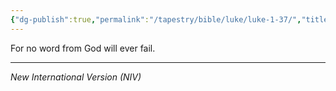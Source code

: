 ```yaml
---
{"dg-publish":true,"permalink":"/tapestry/bible/luke/luke-1-37/","title":"Luke 1:37","hide":true,"tags":["bible-verse","bible-verse"],"dgHomeLink":true,"dgShowLocalGraph":true,"dgEnableSearch":true}
---
```



For no word from God will ever fail.

---
*New International Version (NIV)*